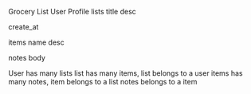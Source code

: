 Grocery List
User 
  Profile 
lists 
  title
  desc

  create_at

items
  name
  desc

notes 
  body

User has many lists
list has many items, list belongs to a user 
items has many notes, item belongs to a list 
notes belongs to a item